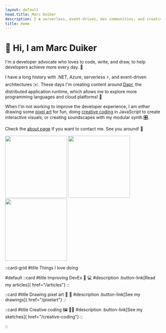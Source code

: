 ```yaml
---
layout: default
head.title: Marc Duiker
description: I ❤️ serverless, event-driven, dev communities, and creative coding!
title: Home
---
```


# 👋 Hi, I am Marc Duiker

I'm a developer advocate who loves to code, write, and draw, to help developers achieve more every day. 🚀

I have a long history with .NET, Azure, serverless ⚡️, and event-driven architectures ✉️. These days I'm creating content around [Dapr](https://dapr.io), the distributed application runtime, which allows me to explore more programming languages and cloud platforms! 🤩

When I'm not working to improve the developer experience, I am either drawing some [pixel art](/pixelart) for fun, doing [creative coding](creative-coding) in JavaScript to create interactive visuals, or creating soundscapes with my modular synth 🎛️.

Check the [about page](/about) if you want to contact me. See you around! 👋

<div class="biopics">
    <img src="bio/marcduiker_dapr_rainbow.png" width="200">
    <img src="bio/_md.gif" width="200">
    <img src="bio/marcduiker_speaking.jpg" width="200">
</div>

::card-grid
#title
Things I love doing

#default
  ::card
  #title
  Improving DevEx 📝 💻
  #description
  :button-link[Read my articles]{ href="/articles"}
  ::

  ::card
  #title
  Drawing pixel art 🎨 👾
  #description
  :button-link[See my drawings]{ href="/pixelart"}
  ::

  ::card
  #title
  Creative coding 🖼️ 🧑‍💻
  #description
  :button-link[See my sketches]{ href="/creative-coding"}
  ::

  <!-- ::card
  #title
  Drawing pixel art 
  #description
  :button-link[See my drawings]{ href="/pixelart"}
  :: -->
::

